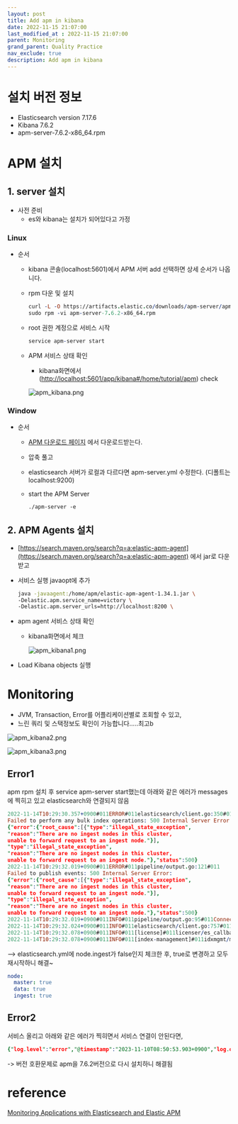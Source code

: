 ```yaml
---
layout: post
title: Add apm in kibana
date: 2022-11-15 21:07:00
last_modified_at : 2022-11-15 21:07:00
parent: Monitoring
grand_parent: Quality Practice
nav_exclude: true
description: Add apm in kibana
---
```


# 설치 버전 정보

- Elasticsearch version 7.17.6
- Kibana 7.6.2
- apm-server-7.6.2-x86_64.rpm

# APM 설치

## 1. server 설치

- 사전 준비
    - es와 kibana는 설치가 되어있다고 가정

### Linux
- 순서
    - kibana 콘솔(localhost:5601)에서 APM 서버 add 선택하면 상세 순서가 나옵니다.
    - rpm 다운 및 설치
        
        ```prolog
        curl -L -O https://artifacts.elastic.co/downloads/apm-server/apm-server-7.6.2-x86_64.rpm
        sudo rpm -vi apm-server-7.6.2-x86_64.rpm
        ```
        
    - root 권한 계정으로 서비스 시작
        
        ```prolog
        service apm-server start
        ```
        
    - APM 서비스 상태 확인
        - kibana화면에서 ([http://localhost:5601/app/kibana#/home/tutorial/apm](http://172.16.120.183:5601/app/kibana#/home/tutorial/apm)) check
        
        ![apm_kibana.png](../img/apm_kibana.png)

### Window
- 순서
    - [APM 다운로드 페이지](https://www.elastic.co/kr/downloads/apm) 에서 다운로드받는다.
    - 압축 풀고
    - elasticsearch 서버가 로컬과 다르다면 apm-server.yml 수정한다. (디폴트는 localhost:9200)
    - start the APM Server

        ```
        ./apm-server -e
        ```
        

## 2. APM Agents 설치

- [https://search.maven.org/search?q=a:elastic-apm-agent](https://search.maven.org/search?q=a:elastic-apm-agent) 에서 jar로 다운받고
- 서비스 실행 javaopt에 추가
    
    ```bash
    java -javaagent:/home/apm/elastic-apm-agent-1.34.1.jar \
    -Delastic.apm.service_name=victory \
    -Delastic.apm.server_urls=http://localhost:8200 \
    ```
    
- apm agent 서비스 상태 확인
    - kibana화면에서 체크
        
        ![apm_kibana1.png](../img/apm_kibana1.png)
        
- Load Kibana objects 실행

# Monitoring

- JVM, Transaction, Error를 어플리케이션별로 조회할 수 있고,
- 느린 쿼리 및 스택정보도 확인이 가능합니다…..최고b

![apm_kibana2.png](../img/apm_kibana2.png)

![apm_kibana3.png](../img/apm_kibana3.png)

## Error1

apm rpm 설치 후 service apm-server start했는데 아래와 같은 에러가 messages에 찍히고 있고 elasticsearch와 연결되지 않음

```prolog
2022-11-14T10:29:30.357+0900#011ERROR#011elasticsearch/client.go:350#011
Failed to perform any bulk index operations: 500 Internal Server Error: 
{"error":{"root_cause":[{"type":"illegal_state_exception",
"reason":"There are no ingest nodes in this cluster, 
unable to forward request to an ingest node."}],
"type":"illegal_state_exception",
"reason":"There are no ingest nodes in this cluster, 
unable to forward request to an ingest node."},"status":500}
2022-11-14T10:29:32.019+0900#011ERROR#011pipeline/output.go:121#011
Failed to publish events: 500 Internal Server Error: 
{"error":{"root_cause":[{"type":"illegal_state_exception",
"reason":"There are no ingest nodes in this cluster, 
unable to forward request to an ingest node."}],
"type":"illegal_state_exception",
"reason":"There are no ingest nodes in this cluster, 
unable to forward request to an ingest node."},"status":500}
2022-11-14T10:29:32.019+0900#011INFO#011pipeline/output.go:95#011Connecting to backoff(elasticsearch(http://localhost:9200))
2022-11-14T10:29:32.024+0900#011INFO#011elasticsearch/client.go:757#011Attempting to connect to Elasticsearch version 7.17.6
2022-11-14T10:29:32.078+0900#011INFO#011[license]#011licenser/es_callback.go:50#011Elasticsearch license: Basic
2022-11-14T10:29:32.078+0900#011INFO#011[index-management]#011idxmgmt/manager.go:84#011Overwrite ILM setup is disabled.
```

—> elasticsearch.yml에 node.ingest가 false인지 체크한 후, true로 변경하고 모두 재시작하니 해결~

```yaml
node:
  master: true
  data: true
  ingest: true
```

## Error2

서비스 올리고 아래와 같은 에러가 찍히면서 서비스 연결이 안된다면,

```prolog
{"log.level":"error","@timestamp":"2023-11-10T08:50:53.903+0900","log.origin":{"file.name":"go-docappender@v0.2.1-0.20230829163624-c69a1cf8ce35/appender.go","file.line":278},"message":"bulk indexing request failed","service.name":"apm-server","error":{"message":"server shutting down"},"ecs.version":"1.6.0"}
```

-> 버전 호환문제로 apm을 7.6.2버전으로 다시 설치하니 해결됨

# reference

[Monitoring Applications with Elasticsearch and Elastic APM](https://www.elastic.co/kr/blog/monitoring-applications-with-elasticsearch-and-elastic-apm)